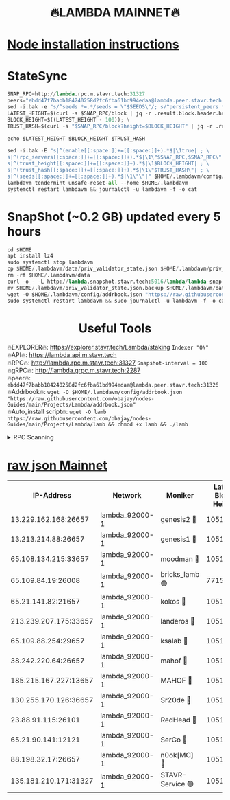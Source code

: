 <h1 align="center"> 🔥LAMBDA MAINNET🔥</h1>


[Node installation instructions](https://github.com/obajay/nodes-Guides/tree/main/Projects/Lambda)
=


# StateSync
```python
SNAP_RPC=http://lambda.rpc.m.stavr.tech:31327
peers="ebdd47f7babb184240258d2fc6fba61bd994edaa@lambda.peer.stavr.tech:31326" 
sed -i.bak -e "s/^seeds *=.*/seeds = \"$SEEDS\"/; s/^persistent_peers *=.*/persistent_peers = \"$PEERS\"/" $HOME/.lambdavm/config/config.toml
LATEST_HEIGHT=$(curl -s $SNAP_RPC/block | jq -r .result.block.header.height); \
BLOCK_HEIGHT=$((LATEST_HEIGHT - 100)); \
TRUST_HASH=$(curl -s "$SNAP_RPC/block?height=$BLOCK_HEIGHT" | jq -r .result.block_id.hash)

echo $LATEST_HEIGHT $BLOCK_HEIGHT $TRUST_HASH

sed -i.bak -E "s|^(enable[[:space:]]+=[[:space:]]+).*$|\1true| ; \
s|^(rpc_servers[[:space:]]+=[[:space:]]+).*$|\1\"$SNAP_RPC,$SNAP_RPC\"| ; \
s|^(trust_height[[:space:]]+=[[:space:]]+).*$|\1$BLOCK_HEIGHT| ; \
s|^(trust_hash[[:space:]]+=[[:space:]]+).*$|\1\"$TRUST_HASH\"| ; \
s|^(seeds[[:space:]]+=[[:space:]]+).*$|\1\"\"|" $HOME/.lambdavm/config/config.toml
lambdavm tendermint unsafe-reset-all --home $HOME/.lambdavm
systemctl restart lambdavm && journalctl -u lambdavm -f -o cat

```
# SnapShot (~0.2 GB) updated every 5 hours
```python
cd $HOME
apt install lz4
sudo systemctl stop lambdavm
cp $HOME/.lambdavm/data/priv_validator_state.json $HOME/.lambdavm/priv_validator_state.json.backup
rm -rf $HOME/.lambdavm/data
curl -o - -L http://lambda.snapshot.stavr.tech:5016/lambda/lambda-snap.tar.lz4 | lz4 -c -d - | tar -x -C $HOME/.lambdavm --strip-components 2
mv $HOME/.lambdavm/priv_validator_state.json.backup $HOME/.lambdavm/data/priv_validator_state.json
wget -O $HOME/.lambdavm/config/addrbook.json "https://raw.githubusercontent.com/obajay/nodes-Guides/main/Projects/Lambda/addrbook.json"
sudo systemctl restart lambdavm && sudo journalctl -u lambdavm -f -o cat
```
 <h1 align="center"> Useful Tools</h1>

🔥EXPLORER🔥:      https://explorer.stavr.tech/Lambda/staking	        `Indexer "ON"` \
🔥API🔥: 			 		 https://lambda.api.m.stavr.tech \
🔥RPC🔥:           http://lambda.rpc.m.stavr.tech:31327	              `Snapshot-interval = 100` \
🔥gRPC🔥:          http://lambda.grpc.m.stavr.tech:2287 \
🔥peer🔥:					 `ebdd47f7babb184240258d2fc6fba61bd994edaa@lambda.peer.stavr.tech:31326` \
🔥Addrbook🔥:    ```wget -O $HOME/.lambdavm/config/addrbook.json "https://raw.githubusercontent.com/obajay/nodes-Guides/main/Projects/Lambda/addrbook.json"``` \
🔥Auto_install script🔥: ```wget -O lamb https://raw.githubusercontent.com/obajay/nodes-Guides/main/Projects/Lambda/lamb && chmod +x lamb && ./lamb```


<details>
<summary>RPC Scanning</summary>

<h2 align="center"> We scan nodes in real time every 4 hours. And we provide the final result of RPC endpoints.
We cannot influence the operation of these nodes in any way. </h2>


```python
If Voting Power is higher than 0 --> then the Node is a validator of the network and may be subject to attack and be a potential threat to the chain.
```
```python
We marked such validators with a red symbol
```

</details>

[raw json Mainnet](https://rpc-check.lambm.stavr.tech/lambm/rpc-lambm-result.json)
=


<table><tr><th>IP-Address</th><th>Network</th><th>Moniker</th><th>Latest Block Height</th><th>Earliest Block Height</th><th>Catching Up</th><th>Tx Index</th><th>Voting Power</th><th>Scan Time</th></tr><tr><td>13.229.162.168:26657</td><td>lambda_92000-1</td><td>genesis2 🔴</td><td>10513459</td><td>1</td><td>False</td><td>on</td><td>16646650</td><td>2023-12-13T06:15:15.671854405UTC</td></tr><tr><td>13.213.214.88:26657</td><td>lambda_92000-1</td><td>genesis1 🔴</td><td>10513459</td><td>1</td><td>False</td><td>on</td><td>107835</td><td>2023-12-13T06:15:19.992481178UTC</td></tr><tr><td>65.108.134.215:33657</td><td>lambda_92000-1</td><td>moodman 🔴</td><td>10513460</td><td>632001</td><td>False</td><td>off</td><td>1070005</td><td>2023-12-13T06:15:25.221397407UTC</td></tr><tr><td>65.109.84.19:26008</td><td>lambda_92000-1</td><td>bricks_lamb 🟢</td><td>7715743</td><td>7581001</td><td>False</td><td>on</td><td>0</td><td>2023-12-13T06:15:31.658192711UTC</td></tr><tr><td>65.21.141.82:21657</td><td>lambda_92000-1</td><td>kokos 🔴</td><td>10513460</td><td>7716001</td><td>False</td><td>off</td><td>546765</td><td>2023-12-13T06:15:22.365218146UTC</td></tr><tr><td>213.239.207.175:33657</td><td>lambda_92000-1</td><td>landeros 🔴</td><td>10513457</td><td>8136001</td><td>False</td><td>off</td><td>936374</td><td>2023-12-13T06:15:09.991923723UTC</td></tr><tr><td>65.109.88.254:29657</td><td>lambda_92000-1</td><td>ksalab 🔴</td><td>10513460</td><td>8715001</td><td>False</td><td>on</td><td>502453</td><td>2023-12-13T06:15:25.957019173UTC</td></tr><tr><td>38.242.220.64:26657</td><td>lambda_92000-1</td><td>mahof 🔴</td><td>10513456</td><td>10131001</td><td>False</td><td>off</td><td>770350</td><td>2023-12-13T06:15:05.207958584UTC</td></tr><tr><td>185.215.167.227:13657</td><td>lambda_92000-1</td><td>MAHOF 🔴</td><td>10513459</td><td>10134001</td><td>False</td><td>on</td><td>2051510</td><td>2023-12-13T06:15:19.004699876UTC</td></tr><tr><td>130.255.170.126:36657</td><td>lambda_92000-1</td><td>Sr20de 🔴</td><td>10513324</td><td>10353001</td><td>False</td><td>off</td><td>671396</td><td>2023-12-13T06:15:10.426872282UTC</td></tr><tr><td>23.88.91.115:26101</td><td>lambda_92000-1</td><td>RedHead 🔴</td><td>10513458</td><td>10413458</td><td>False</td><td>off</td><td>553202</td><td>2023-12-13T06:15:10.662968507UTC</td></tr><tr><td>65.21.90.141:12121</td><td>lambda_92000-1</td><td>SerGo 🔴</td><td>10513460</td><td>10413460</td><td>False</td><td>off</td><td>10531621</td><td>2023-12-13T06:15:26.281215649UTC</td></tr><tr><td>88.198.32.17:26657</td><td>lambda_92000-1</td><td>n0ok[MC] 🔴</td><td>10513462</td><td>10413462</td><td>False</td><td>off</td><td>1578630</td><td>2023-12-13T06:15:31.302041476UTC</td></tr><tr><td>135.181.210.171:31327</td><td>lambda_92000-1</td><td>STAVR-Service 🟢</td><td>10513460</td><td>10512501</td><td>False</td><td>on</td><td>0</td><td>2023-12-13T06:15:24.775351761UTC</td></tr></table>
